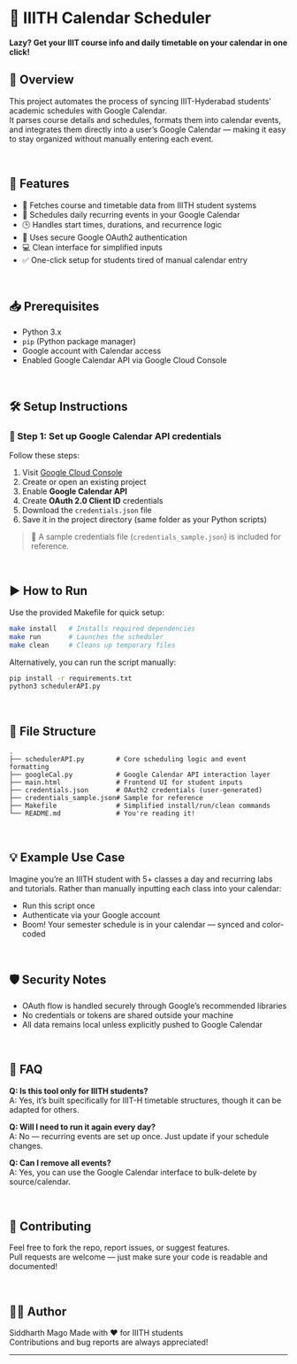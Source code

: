 # 📅 IIITH Calendar Scheduler  
**Lazy? Get your IIIT course info and daily timetable on your calendar in one click!**

## 🚀 Overview  
This project automates the process of syncing IIIT-Hyderabad students’ academic schedules with Google Calendar.  
It parses course details and schedules, formats them into calendar events, and integrates them directly into a user’s Google Calendar — making it easy to stay organized without manually entering each event.

<br>

## 🔧 Features

- 📘 Fetches course and timetable data from IIITH student systems  
- 📅 Schedules daily recurring events in your Google Calendar  
- 🕒 Handles start times, durations, and recurrence logic  
- 🔐 Uses secure Google OAuth2 authentication  
- 💻 Clean interface for simplified inputs  
- ✅ One-click setup for students tired of manual calendar entry

<br>

## 📥 Prerequisites

- Python 3.x  
- `pip` (Python package manager)  
- Google account with Calendar access  
- Enabled Google Calendar API via Google Cloud Console

<br>

## 🛠️ Setup Instructions

### 🔐 Step 1: Set up Google Calendar API credentials

Follow these steps:

1. Visit [Google Cloud Console](https://console.cloud.google.com/)  
2. Create or open an existing project  
3. Enable **Google Calendar API**  
4. Create **OAuth 2.0 Client ID** credentials  
5. Download the `credentials.json` file  
6. Save it in the project directory (same folder as your Python scripts)

> 📝 A sample credentials file (`credentials_sample.json`) is included for reference.

<br>

## ▶️ How to Run

Use the provided Makefile for quick setup:

```bash
make install   # Installs required dependencies
make run       # Launches the scheduler
make clean     # Cleans up temporary files
```

Alternatively, you can run the script manually:

```bash
pip install -r requirements.txt
python3 schedulerAPI.py
```

<br>

## 📂 File Structure

```
.
├── schedulerAPI.py        # Core scheduling logic and event formatting
├── googleCal.py           # Google Calendar API interaction layer
├── main.html              # Frontend UI for student inputs
├── credentials.json       # OAuth2 credentials (user-generated)
├── credentials_sample.json# Sample for reference
├── Makefile               # Simplified install/run/clean commands
└── README.md              # You're reading it!
```

<br>

## 💡 Example Use Case

Imagine you’re an IIITH student with 5+ classes a day and recurring labs and tutorials. Rather than manually inputting each class into your calendar:

- Run this script once  
- Authenticate via your Google account  
- Boom! Your semester schedule is in your calendar — synced and color-coded

<br>

## 🛡️ Security Notes

- OAuth flow is handled securely through Google’s recommended libraries  
- No credentials or tokens are shared outside your machine  
- All data remains local unless explicitly pushed to Google Calendar

<br>

## 🙋 FAQ

**Q: Is this tool only for IIITH students?**  
A: Yes, it’s built specifically for IIIT-H timetable structures, though it can be adapted for others.

**Q: Will I need to run it again every day?**  
A: No — recurring events are set up once. Just update if your schedule changes.

**Q: Can I remove all events?**  
A: Yes, you can use the Google Calendar interface to bulk-delete by source/calendar.

<br>

## 🤝 Contributing

Feel free to fork the repo, report issues, or suggest features.  
Pull requests are welcome — just make sure your code is readable and documented!

<br>

## 👨‍💻 Author

Siddharth Mago
Made with ❤️ for IIITH students  
Contributions and bug reports are always appreciated!

---